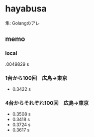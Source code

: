 # hayabusa
隼: Golangのアレ

## memo
### local
.0049829 s

### 1台から100回　広島→東京
* 0.3422 s

### 4台からそれぞれ100回　広島→東京
* 0.3508 s
* 0.3418 s
* 0.3724 s
* 0.3617 s
